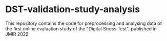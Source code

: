 # DST-validation-study-analysis
This repository contains the code for preprocessing and analysing data of the first online evaluation study of the "Digital Stress Test", published in JMIR 2022
